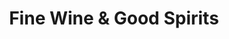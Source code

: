 ---
title: "Fine Wine & Good Spirits"
url: /pittsburgh/fine-wine-und-good-spirits-old-clairton-road/
shop: Spirituosen
---